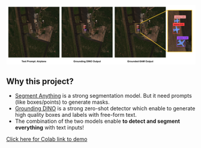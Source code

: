 ![Grounded SAM Inpainting Demo](./GEOINT-Demo-2024.png)

## Why this project?

- [Segment Anything](https://github.com/facebookresearch/segment-anything) is a strong segmentation model. But it need prompts (like boxes/points) to generate masks.
- [Grounding DINO](https://github.com/IDEA-Research/GroundingDINO) is a strong zero-shot detector which enable to generate high quality boxes and labels with free-form text.
- The combination of the two models enable **to detect and segment everything** with text inputs!

[Click here for Colab link to demo](https://github.com/floriyellin/GEOINT-demo/blob/main/GEOINT_demo_2024_grounded_sam_colab_demo.ipynb)
